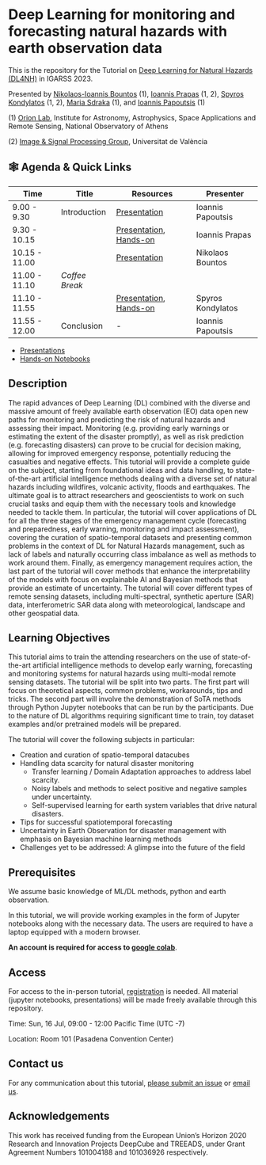 # Deep Learning for monitoring and forecasting natural hazards with earth observation data

This is the repository for the Tutorial on [Deep Learning for Natural Hazards (DL4NH)](https://2023.ieeeigarss.org/tutorials.php#tut109) in IGARSS 2023.

Presented by [Nikolaos-Ioannis Bountos](https://ngbountos.github.io/) (1), [Ioannis Prapas](https://iprapas.github.io) (1, 2), [Spyros Kondylatos](https://github.com/skondylatos/) (1, 2), [Maria Sdraka](https://github.com/paren8esis/) (1), and [Ioannis Papoutsis](https://scholar.google.gr/citations?user=46cBUO8AAAAJ) (1) 

(1) [Orion Lab](http://orionlab.space.noa.gr/), Institute for Astronomy, Astrophysics, Space Applications and Remote Sensing, National Observatory of Athens

(2) [Image & Signal Processing Group](https://isp.uv.es/), Universitat de València

## 🕸️ Agenda & Quick Links

| Time          | Title          | Resources                       | Presenter         |
|---------------|----------------|---------------------------------|-------------------|
| 9.00 - 9.30   | Introduction   | [Presentation](https://docs.google.com/presentation/d/1RC0MaaI6ZRM1-LDD_IQILZz78W1JK2aT/edit?usp=drive_link&ouid=103666319609428787109&rtpof=true&sd=true)                | Ioannis Papoutsis |
| 9.30 - 10.15  |                | [Presentation](https://docs.google.com/presentation/d/1zJm792cPx72i-il6PeZDV9XuwclACroSvFSjJiccgGY/edit?usp=drive_link), [Hands-on](https://colab.research.google.com/drive/11uJKHF67ifle2iWtANrYgxu7KiK48Tjb?usp=drive_link)  | Ioannis Prapas    |
| 10.15 - 11.00 |                | [Presentation](https://docs.google.com/presentation/d/1XTRsU9FhsFWhLhYTRK-bodpgTA1_BNcMVF6bMq0jL4c/edit?usp=sharing)                | Nikolaos Bountos  |
| 11.00 - 11.10 | *Coffee Break* |                                 |                   |
| 11.10 - 11.55 |                | [Presentation](https://docs.google.com/presentation/d/1GepCuzLx3SxiWxO3aszqR79uaUGGmd6FRC_KdJRY5qg/edit?usp=drive_link), [Hands-on](https://colab.research.google.com/drive/1LMihcZHW_YePbR0sUlGeiUvyjspp5Z24?usp=drive_link)  | Spyros Kondylatos |
| 11.55 - 12.00 | Conclusion     | -                | Ioannis Papoutsis |

- [Presentations](https://drive.google.com/drive/folders/1YX_whI7i8lgbvZqita2bKLUGWw3hKEoR?usp=drive_link)
- [Hands-on Notebooks](https://drive.google.com/drive/folders/18DXoU-OpgDcgNrbIZB3LOtnnjkD7kg6y?usp=drive_link)

## Description

The rapid advances of Deep Learning (DL) combined with the diverse and massive amount of freely available earth observation (EO) data open new paths for monitoring and predicting the risk of natural hazards and assessing their impact. Monitoring (e.g. providing early warnings or estimating the extent of the disaster promptly), as well as risk prediction (e.g. forecasting disasters) can prove to be crucial for decision making, allowing for improved emergency response, potentially reducing the casualties and negative effects. This tutorial will provide a complete guide on the subject, starting from foundational ideas and data handling, to state-of-the-art artificial intelligence methods dealing with a diverse set of natural hazards including wildfires, volcanic activity, floods and earthquakes. The ultimate goal is to attract researchers and geoscientists to work on such crucial tasks and equip them with the necessary tools and knowledge needed to tackle them. In particular, the tutorial will cover applications of DL for all the three stages of the emergency management cycle (forecasting and preparedness, early warning, monitoring and impact assessment), covering the curation of spatio-temporal datasets and presenting common problems in the context of DL for Natural Hazards management, such as lack of labels and naturally occurring class imbalance as well as methods to work around them. Finally, as emergency management requires action, the last part of the tutorial will cover methods that enhance the interpretability of the models with focus on explainable AI and Bayesian methods that provide an estimate of uncertainty. The tutorial will cover different types of remote sensing datasets, including multi-spectral, synthetic aperture (SAR) data, interferometric SAR data along with meteorological, landscape and other geospatial data.

## Learning Objectives

This tutorial aims to train the attending researchers on the use of state-of-the-art artificial intelligence methods to develop early warning, forecasting and monitoring systems for natural hazards using multi-modal remote sensing datasets. The tutorial will be split into two parts. The first part will focus on theoretical aspects, common problems, workarounds, tips and tricks. The second part will involve the demonstration of SoTA methods through Python Jupyter notebooks that can be run by the participants. Due to the nature of DL algorithms requiring significant time to train, toy dataset examples and/or pretrained models will be prepared.

The tutorial will cover the following subjects in particular:

* Creation and curation of spatio-temporal datacubes
* Handling data scarcity for natural disaster monitoring
  * Transfer learning / Domain Adaptation approaches to address label scarcity.
  * Noisy labels and methods to select positive and negative samples under uncertainty.
  * Self-supervised learning for earth system variables that drive natural disasters.
*    Tips for successful spatiotemporal forecasting
*    Uncertainty in Earth Observation for disaster management with emphasis on Bayesian machine learning methods
*    Challenges yet to be addressed: A glimpse into the future of the field

## Prerequisites

We assume basic knowledge of ML/DL methods, python and earth observation.

In this tutorial, we will provide working examples in the form of Jupyter notebooks along with the necessary data. The users are required to have a laptop equipped with a modern browser. 

**An account is required for access to [google colab](https://colab.research.google.com)**.

## Access 

For access to the in-person tutorial, [registration](https://2023.ieeeigarss.org/registration.asp) is needed. All material (jupyter notebooks, presentations) will be made freely available through this repository.

Time: Sun, 16 Jul, 09:00 - 12:00 Pacific Time (UTC -7)

Location: Room 101 (Pasadena Convention Center)

## Contact us 

For any communication about this tutorial, [please submit an issue](https://github.com/Orion-AI-Lab/igarss23_DL4NH/issues/new/choose) or [email us](mailto:ipapoutsis@noa.gr).

## Acknowledgements

This work has received funding from the European Union’s Horizon 2020 Research and Innovation
Projects DeepCube and TREEADS, under Grant Agreement Numbers 101004188 and 101036926
respectively.
